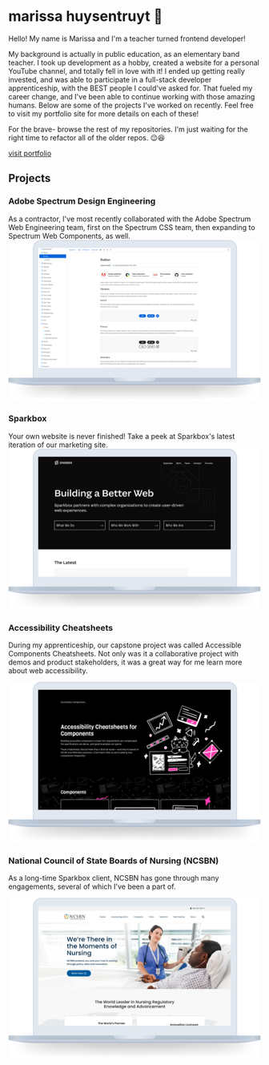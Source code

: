 # marissa huysentruyt 👋

Hello! My name is Marissa and I'm a teacher turned frontend developer!

My background is actually in public education, as an elementary band teacher. I took up development as a hobby, created a website for a personal YouTube channel, and totally fell in love with it! I ended up getting really invested, and was able to participate in a full-stack developer apprenticeship, with the BEST people I could've asked for. That fueled my career change, and I've been able to continue working with those amazing humans. Below are some of the projects I've worked on recently. Feel free to visit my portfolio site for more details on each of these!

For the brave- browse the rest of my repositories. I'm just waiting for the right time to refactor all of the older repos. 😉😆

<a href="http://www.marissahuysentruyt.com">visit portfolio</a>

## Projects

### Adobe Spectrum Design Engineering

As a contractor, I've most recently collaborated with the Adobe Spectrum Web Engineering team, first on the Spectrum CSS team, then expanding to Spectrum Web Components, as well.
![Adobe Spectrum CSS storybook](/src/public/usedresources/spectrumcss-screenshot-hp.png)

### Sparkbox

Your own website is never finished! Take a peek at Sparkbox's latest iteration of our marketing site.
![Sparkbox.com homepage](/src/public/usedresources/sparkbox-screenshot-hp.png)

### Accessibility Cheatsheets

During my apprenticeship, our capstone project was called Accessible Components Cheatsheets. Not only was it a collaborative project with demos and product stakeholders, it was a great way for me learn more about web accessibility.

![Accessibility Cheatsheet homepage](/src/public/usedresources/a11y-components-screenshot-hp.png)

### National Council of State Boards of Nursing (NCSBN)

As a long-time Sparkbox client, NCSBN has gone through many engagements, several of which I've been a part of.

![NCSBN homepage](/src/public/usedresources/ncsbn-screenshot-hp.png)
